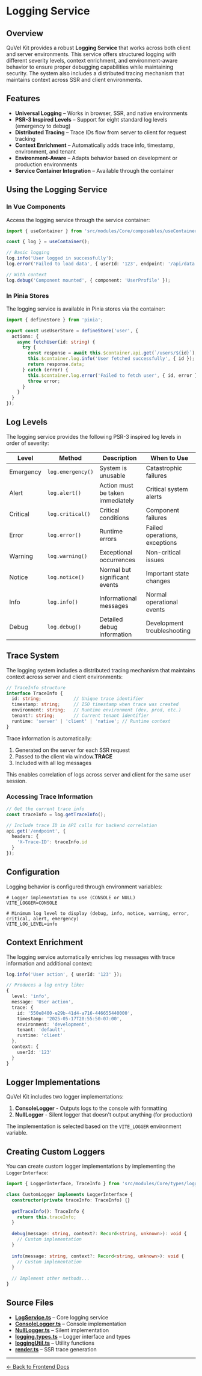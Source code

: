 # Logging Service

## Overview

QuVel Kit provides a robust **Logging Service** that works across both client and server environments. This service offers structured logging with different severity levels, context enrichment, and environment-aware behavior to ensure proper debugging capabilities while maintaining security. The system also includes a distributed tracing mechanism that maintains context across SSR and client environments.

## Features

- **Universal Logging** – Works in browser, SSR, and native environments
- **PSR-3 Inspired Levels** – Support for eight standard log levels (emergency to debug)
- **Distributed Tracing** – Trace IDs flow from server to client for request tracking
- **Context Enrichment** – Automatically adds trace info, timestamp, environment, and tenant
- **Environment-Aware** – Adapts behavior based on development or production environments
- **Service Container Integration** – Available through the container

## Using the Logging Service

### In Vue Components

Access the logging service through the service container:

```ts
import { useContainer } from 'src/modules/Core/composables/useContainer';

const { log } = useContainer();

// Basic logging
log.info('User logged in successfully');
log.error('Failed to load data', { userId: '123', endpoint: '/api/data' });

// With context
log.debug('Component mounted', { component: 'UserProfile' });
```

### In Pinia Stores

The logging service is available in Pinia stores via the container:

```ts
import { defineStore } from 'pinia';

export const useUserStore = defineStore('user', {
  actions: {
    async fetchUser(id: string) {
      try {
        const response = await this.$container.api.get(`/users/${id}`);
        this.$container.log.info('User fetched successfully', { id });
        return response.data;
      } catch (error) {
        this.$container.log.error('Failed to fetch user', { id, error });
        throw error;
      }
    }
  }
});
```

## Log Levels

The logging service provides the following PSR-3 inspired log levels in order of severity:

| Level | Method | Description | When to Use |
|-------|--------|-------------|------------|
| Emergency | `log.emergency()` | System is unusable | Catastrophic failures |
| Alert | `log.alert()` | Action must be taken immediately | Critical system alerts |
| Critical | `log.critical()` | Critical conditions | Component failures |
| Error | `log.error()` | Runtime errors | Failed operations, exceptions |
| Warning | `log.warning()` | Exceptional occurrences | Non-critical issues |
| Notice | `log.notice()` | Normal but significant events | Important state changes |
| Info | `log.info()` | Informational messages | Normal operational events |
| Debug | `log.debug()` | Detailed debug information | Development troubleshooting |

## Trace System

The logging system includes a distributed tracing mechanism that maintains context across server and client environments:

```ts
// TraceInfo structure
interface TraceInfo {
  id: string;            // Unique trace identifier
  timestamp: string;     // ISO timestamp when trace was created
  environment: string;   // Runtime environment (dev, prod, etc.)
  tenant?: string;       // Current tenant identifier
  runtime: 'server' | 'client' | 'native'; // Runtime context
}
```

Trace information is automatically:

1. Generated on the server for each SSR request
2. Passed to the client via window.__TRACE__
3. Included with all log messages

This enables correlation of logs across server and client for the same user session.

### Accessing Trace Information

```ts
// Get the current trace info
const traceInfo = log.getTraceInfo();

// Include trace ID in API calls for backend correlation
api.get('/endpoint', {
  headers: {
    'X-Trace-ID': traceInfo.id
  }
});
```

## Configuration

Logging behavior is configured through environment variables:

```env
# Logger implementation to use (CONSOLE or NULL)
VITE_LOGGER=CONSOLE

# Minimum log level to display (debug, info, notice, warning, error, critical, alert, emergency)
VITE_LOG_LEVEL=info
```

## Context Enrichment

The logging service automatically enriches log messages with trace information and additional context:

```ts
log.info('User action', { userId: '123' });

// Produces a log entry like:
{
  level: 'info',
  message: 'User action',
  trace: {
    id: '550e8400-e29b-41d4-a716-446655440000',
    timestamp: '2025-05-17T20:55:50-07:00',
    environment: 'development',
    tenant: 'default',
    runtime: 'client'
  },
  context: {
    userId: '123'
  }
}
```

## Logger Implementations

QuVel Kit includes two logger implementations:

1. **ConsoleLogger** - Outputs logs to the console with formatting
2. **NullLogger** - Silent logger that doesn't output anything (for production)

The implementation is selected based on the `VITE_LOGGER` environment variable.

## Creating Custom Loggers

You can create custom logger implementations by implementing the `LoggerInterface`:

```ts
import { LoggerInterface, TraceInfo } from 'src/modules/Core/types/logging.types';

class CustomLogger implements LoggerInterface {
  constructor(private traceInfo: TraceInfo) {}
  
  getTraceInfo(): TraceInfo {
    return this.traceInfo;
  }
  
  debug(message: string, context?: Record<string, unknown>): void {
    // Custom implementation
  }
  
  info(message: string, context?: Record<string, unknown>): void {
    // Custom implementation
  }
  
  // Implement other methods...
}
```

## Source Files

- **[LogService.ts](../../frontend/src/modules/Core/services/LogService.ts)** – Core logging service
- **[ConsoleLogger.ts](../../frontend/src/modules/Core/services/Logger/ConsoleLogger.ts)** – Console implementation
- **[NullLogger.ts](../../frontend/src/modules/Core/services/Logger/NullLogger.ts)** – Silent implementation
- **[logging.types.ts](../../frontend/src/modules/Core/types/logging.types.ts)** – Logger interface and types
- **[loggingUtil.ts](../../frontend/src/modules/Core/utils/loggingUtil.ts)** – Utility functions
- **[render.ts](../../frontend/src-ssr/middlewares/render.ts)** – SSR trace generation

---

[← Back to Frontend Docs](./README.md)
